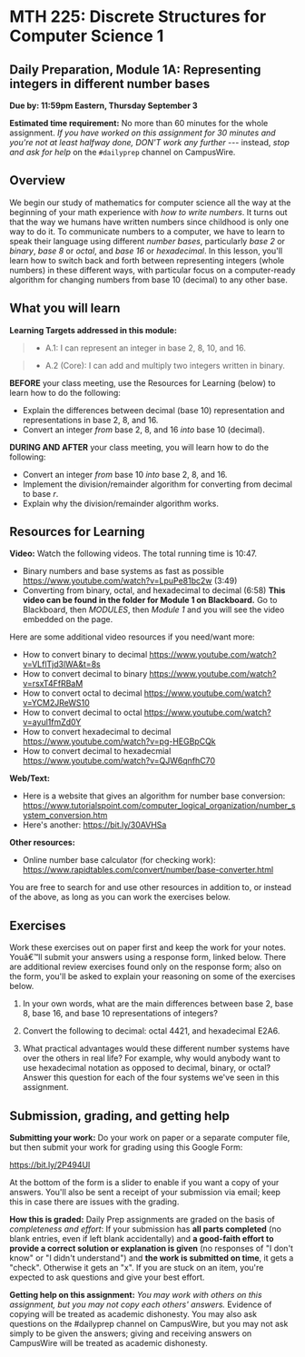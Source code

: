 # MTH 225: Discrete Structures for Computer Science 1

  

## Daily Preparation, Module 1A: Representing integers in different number bases

  

**Due by: 11:59pm Eastern, Thursday September 3**

  

**Estimated time requirement:** No more than 60 minutes for the whole assignment. *If you have worked on this assignment for 30 minutes and you're not at least halfway done, DON'T work any further* --- instead, *stop and ask for help* on the `#dailyprep` channel on CampusWire.

  

## Overview

  

We begin our study of mathematics for computer science all the way at the beginning of your math experience with *how to write numbers*. It turns out that the way we humans have written numbers since childhood is only one way to do it. To communicate numbers to a computer, we have to learn to speak their language using different *number bases*, particularly *base 2* or *binary*, *base 8* or *octal*, and *base 16* or *hexadecimal*. In this lesson, you'll learn how to switch back and forth between representing integers (whole numbers) in these different ways, with particular focus on a computer-ready algorithm for changing numbers from base 10 (decimal) to any other base.

  
  

## What you will learn

  

**Learning Targets addressed in this module:**

  

>  + A.1: I can represent an integer in base 2, 8, 10, and 16.

>  + A.2 (Core): I can add and multiply two integers written in binary.

**BEFORE** your class meeting, use the Resources for Learning (below) to learn how to do the following:

+ Explain the differences between decimal (base 10) representation and representations in base 2, 8, and 16.
+ Convert an integer *from* base 2, 8, and 16 *into* base 10 (decimal). 

  
  

**DURING AND AFTER** your class meeting, you will learn how to do the following:

  

- Convert an integer *from* base 10 *into* base 2, 8, and 16.
- Implement the division/remainder algorithm for converting from decimal to base $r$.
- Explain why the division/remainder algorithm works.

  

## Resources for Learning

  

**Video:** Watch the following videos. The total running time is 10:47.

  

+ Binary numbers and base systems as fast as possible https://www.youtube.com/watch?v=LpuPe81bc2w (3:49)
+ Converting from binary, octal, and hexadecimal to decimal (6:58) **This video can be found in the folder for Module 1 on Blackboard.** Go to Blackboard, then *MODULES*, then *Module 1* and you will see the video embedded on the page.

  

Here are some additional video resources if you need/want more:

  

+ How to convert binary to decimal https://www.youtube.com/watch?v=VLflTjd3lWA&t=8s
+ How to convert decimal to binary https://www.youtube.com/watch?v=rsxT4FfRBaM
+ How to convert octal to decimal https://www.youtube.com/watch?v=YCM2JReWS10
+ How to convert decimal to octal https://www.youtube.com/watch?v=ayul1fmZd0Y
+ How to convert hexadecimal to decimal https://www.youtube.com/watch?v=pg-HEGBpCQk
+ How to convert decimal to hexadecmial https://www.youtube.com/watch?v=QJW6qnfhC70

  

**Web/Text:**

  

- Here is a website that gives an algorithm for number base conversion: https://www.tutorialspoint.com/computer_logical_organization/number_system_conversion.htm
- Here's another: https://bit.ly/30AVHSa

  

**Other resources:**

  

+ Online number base calculator (for checking work): https://www.rapidtables.com/convert/number/base-converter.html

  
  

You are free to search for and use other resources in addition to, or instead of the above, as long as you can work the exercises below.

  
  

## Exercises

  

Work these exercises out on paper first and keep the work for your notes. Youâ€™ll submit your answers using a response form, linked below. There are additional review exercises found only on the response form; also on the form, you'll be asked to explain your reasoning on some of the exercises below.

  

1. In your own words, what are the main differences between base 2, base 8, base 16, and base 10 representations of integers?

  

2. Convert the following to decimal: octal 4421, and hexadecimal E2A6.

  

3. What practical advantages would these different number systems have over the others in real life? For example, why would anybody want to use hexadecimal notation as opposed to decimal, binary, or octal? Answer this question for each of the four systems we've seen in this assignment.

  

## Submission, grading, and getting help

  

**Submitting your work:** Do your work on paper or a separate computer file, but then submit your work for grading using this Google Form:

  

https://bit.ly/2P494UI

  

At the bottom of the form is a slider to enable if you want a copy of your answers. You'll also be sent a receipt of your submission via email; keep this in case there are issues with the grading.

  

**How this is graded:** Daily Prep assignments are graded on the basis of *completeness and effort*: If your submission has **all parts completed** (no blank entries, even if left blank accidentally) and **a good-faith effort to provide a correct solution or explanation is given** (no responses of "I don't know" or "I didn't understand") and **the work is submitted on time**, it gets a "check". Otherwise it gets an "x". If you are stuck on an item, you're expected to ask questions and give your best effort.

  

**Getting help on this assignment:**  *You may work with others on this assignment, but you may not copy each others' answers.* Evidence of copying will be treated as academic dishonesty. You may also ask questions on the #dailyprep channel on CampusWire, but you may not ask simply to be given the answers; giving and receiving answers on CampusWire will be treated as academic dishonesty.